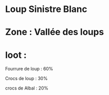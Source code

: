 # Loup Sinistre Blanc

# Zone : Vallée des loups

# loot : 
Fourrure de loup : 60%

Crocs de loup : 30%

crocs de Albal : 20%

